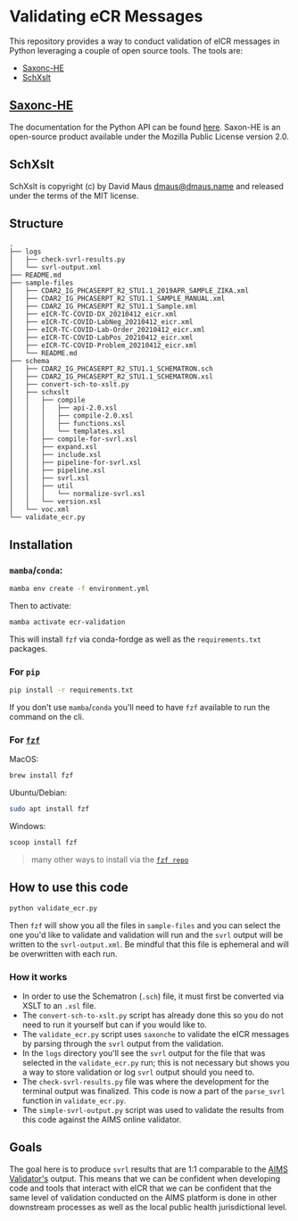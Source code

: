 # Validating eCR Messages

This repository provides a way to conduct validation of eICR messages in Python leveraging a couple of open source tools. The tools are:

- [Saxonc-HE](https://pypi.org/project/saxonche/)
- [SchXslt](https://github.com/schxslt/schxslt)

## [Saxonc-HE](https://github.com/Saxonica/Saxon-HE)

The documentation for the Python API can be found [here](https://www.saxonica.com/saxon-c/doc12/html/saxonc.html). Saxon-HE is an open-source product available under the Mozilla Public License version 2.0.

## SchXslt

SchXslt is copyright (c) by David Maus <dmaus@dmaus.name> and released under the terms of the MIT license.

## Structure

```
.
├── logs
│   ├── check-svrl-results.py
│   └── svrl-output.xml
├── README.md
├── sample-files
│   ├── CDAR2_IG_PHCASERPT_R2_STU1.1_2019APR_SAMPLE_ZIKA.xml
│   ├── CDAR2_IG_PHCASERPT_R2_STU1.1_SAMPLE_MANUAL.xml
│   ├── CDAR2_IG_PHCASERPT_R2_STU1.1_Sample.xml
│   ├── eICR-TC-COVID-DX_20210412_eicr.xml
│   ├── eICR-TC-COVID-LabNeg_20210412_eicr.xml
│   ├── eICR-TC-COVID-Lab-Order_20210412_eicr.xml
│   ├── eICR-TC-COVID-LabPos_20210412_eicr.xml
│   ├── eICR-TC-COVID-Problem_20210412_eicr.xml
│   └── README.md
├── schema
│   ├── CDAR2_IG_PHCASERPT_R2_STU1.1_SCHEMATRON.sch
│   ├── CDAR2_IG_PHCASERPT_R2_STU1.1_SCHEMATRON.xsl
│   ├── convert-sch-to-xslt.py
│   ├── schxslt
│   │   ├── compile
│   │   │   ├── api-2.0.xsl
│   │   │   ├── compile-2.0.xsl
│   │   │   ├── functions.xsl
│   │   │   └── templates.xsl
│   │   ├── compile-for-svrl.xsl
│   │   ├── expand.xsl
│   │   ├── include.xsl
│   │   ├── pipeline-for-svrl.xsl
│   │   ├── pipeline.xsl
│   │   ├── svrl.xsl
│   │   ├── util
│   │   │   └── normalize-svrl.xsl
│   │   └── version.xsl
│   └── voc.xml
└── validate_ecr.py
```

## Installation

### `mamba`/`conda`:

```bash
mamba env create -f environment.yml
```

Then to activate:

```bash
mamba activate ecr-validation
```

This will install `fzf` via conda-fordge as well as the `requirements.txt` packages.

### For `pip`

```bash
pip install -r requirements.txt
```

If you don't use `mamba`/`conda` you'll need to have `fzf` available to run the command on the cli.

### For [`fzf`](https://github.com/junegunn/fzf)

MacOS:

```bash
brew install fzf
```

Ubuntu/Debian:

```bash
sudo apt install fzf
```

Windows:

```bash
scoop install fzf
```

> many other ways to install via the [`fzf repo`](https://github.com/junegunn/fzf)

## How to use this code

```bash
python validate_ecr.py
```

Then `fzf` will show you all the files in `sample-files` and you can select the one you'd like to validate and validation will run and the `svrl` output will be written to the `svrl-output.xml`. Be mindful that this file is ephemeral and will be overwritten with each run.

### How it works

- In order to use the Schematron (`.sch`) file, it must first be converted via XSLT to an `.xsl` file.
- The `convert-sch-to-xslt.py` script has already done this so you do not need to run it yourself but can if you would like to.
- The `validate_ecr.py` script uses `saxonche` to validate the eICR messages by parsing through the `svrl` output from the validation.
- In the `logs` directory you'll see the `svrl` output for the file that was selected in the `validate_ecr.py` run; this is not necessary but shows you a way to store validation or log `svrl` output should you need to.
- The `check-svrl-results.py` file was where the development for the terminal output was finalized. This code is now a part of the `parse_svrl` function in `validate_ecr.py`.
- The `simple-svrl-output.py` script was used to validate the results from this code against the AIMS online validator.

## Goals

The goal here is to produce `svrl` results that are 1:1 comparable to the [AIMS Validator's](https://validator.aimsplatform.org/) output. This means that we can be confident when developing code and tools that interact with eICR that we can be confident that the same level of validation conducted on the AIMS platform is done in other downstream processes as well as the local public health jurisdictional level.
